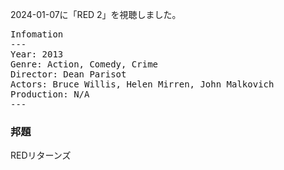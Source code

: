 
2024-01-07に「RED 2」を視聴しました。

<pre>
Infomation
---
Year: 2013
Genre: Action, Comedy, Crime
Director: Dean Parisot
Actors: Bruce Willis, Helen Mirren, John Malkovich
Production: N/A
---
</pre>

### 邦題

REDリターンズ
